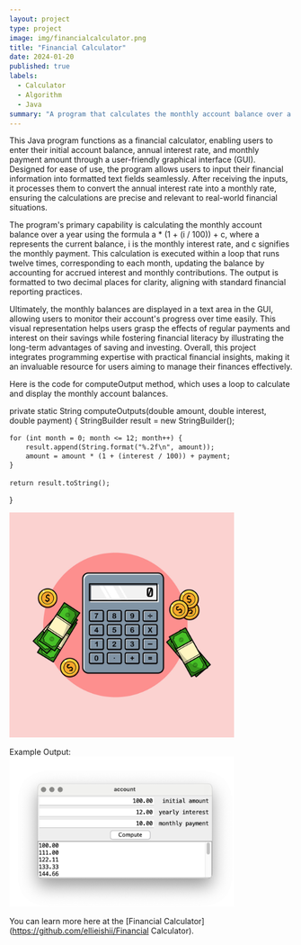 ```yaml
---
layout: project
type: project
image: img/financialcalculator.png
title: "Financial Calculator"
date: 2024-01-20
published: true
labels:
  - Calculator
  - Algorithm
  - Java
summary: "A program that calculates the monthly account balance over a year based on user inputs for the initial amount, yearly interest rate, and monthly payment."
---
```



This Java program functions as a financial calculator, enabling users to enter their initial account balance, annual interest rate, and monthly payment amount through a user-friendly graphical interface (GUI). Designed for ease of use, the program allows users to input their financial information into formatted text fields seamlessly. After receiving the inputs, it processes them to convert the annual interest rate into a monthly rate, ensuring the calculations are precise and relevant to real-world financial situations.

The program's primary capability is calculating the monthly account balance over a year using the formula a * (1 + (i / 100)) + c, where a represents the current balance, i is the monthly interest rate, and c signifies the monthly payment. This calculation is executed within a loop that runs twelve times, corresponding to each month, updating the balance by accounting for accrued interest and monthly contributions. The output is formatted to two decimal places for clarity, aligning with standard financial reporting practices.

Ultimately, the monthly balances are displayed in a text area in the GUI, allowing users to monitor their account's progress over time easily. This visual representation helps users grasp the effects of regular payments and interest on their savings while fostering financial literacy by illustrating the long-term advantages of saving and investing. Overall, this project integrates programming expertise with practical financial insights, making it an invaluable resource for users aiming to manage their finances effectively.

Here is the code for computeOutput method, which uses a loop to calculate and display the monthly account balances.

private static String computeOutputs(double amount, double interest, double payment) {
    StringBuilder result = new StringBuilder();
    
    for (int month = 0; month <= 12; month++) {
        result.append(String.format("%.2f\n", amount));
        amount = amount * (1 + (interest / 100)) + payment;
    }
    
    return result.toString();
}


<img width="400px" class="rounded pe-4" src="../img/calculator.jpg">


Example Output: 
<img width="400px" class="rounded pe-4" src="../img/calculatoroutput.png">






You can learn more here at the [Financial Calculator](https://github.com/ellieishii/Financial Calculator).
